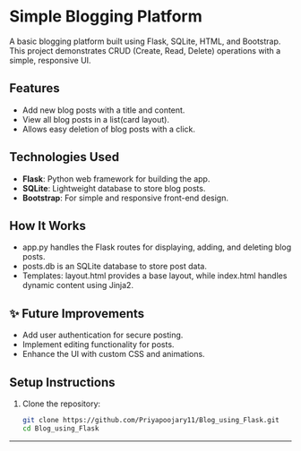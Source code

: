 # Simple Blogging Platform

A basic blogging platform built using Flask, SQLite, HTML, and Bootstrap. This project demonstrates CRUD (Create, Read, Delete) operations with a simple, responsive UI.

## Features
- Add new blog posts with a title and content.
- View all blog posts in a list(card layout).
- Allows easy deletion of blog posts with a click.

## Technologies Used
- **Flask**: Python web framework for building the app.
- **SQLite**: Lightweight database to store blog posts.
- **Bootstrap**: For simple and responsive front-end design.

## How It Works

- app.py handles the Flask routes for displaying, adding, and deleting blog posts.
- posts.db is an SQLite database to store post data.
- Templates: layout.html provides a base layout, while index.html handles dynamic content using Jinja2.

## ✨ Future Improvements

- Add user authentication for secure posting.
- Implement editing functionality for posts.
- Enhance the UI with custom CSS and animations.

## Setup Instructions

1. Clone the repository:
   ```bash
   git clone https://github.com/Priyapoojary11/Blog_using_Flask.git
   cd Blog_using_Flask
   
--------